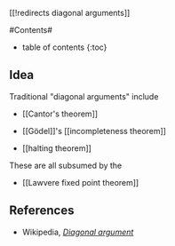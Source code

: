 [[!redirects diagonal arguments]]

#Contents#
* table of contents
{:toc}

## Idea

Traditional "diagonal arguments" include

* [[Cantor's theorem]]

* [[Gödel]]'s [[incompleteness theorem]]

* [[halting theorem]]

These are all subsumed by the

* [[Lawvere fixed point theorem]]

## References

* Wikipedia, _[Diagonal argument](http://en.wikipedia.org/wiki/Diagonal_argument)_